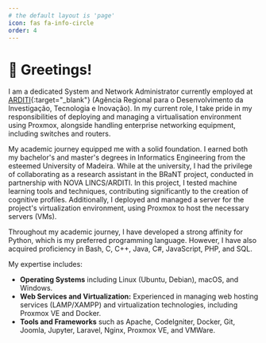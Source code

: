 ```yaml
---
# the default layout is 'page'
icon: fas fa-info-circle
order: 4
---
```

# 👋 Greetings!

I am a dedicated System and Network Administrator currently employed at [ARDITI](https://www.arditi.pt/){:target="_blank"} (Agência Regional para o Desenvolvimento da Investigação, Tecnologia e Inovação). In my current role, I take pride in my responsibilities of deploying and managing a virtualisation environment using Proxmox, alongside handling enterprise networking equipment, including switches and routers.

My academic journey equipped me with a solid foundation. I earned both my bachelor's and master's degrees in Informatics Engineering from the esteemed University of Madeira.  While at the university, I had the privilege of collaborating as a research assistant in the BRaNT project, conducted in partnership with NOVA LINCS/ARDITI. In this project, I tested machine learning tools and techniques, contributing significantly to the creation of cognitive profiles. Additionally, I deployed and managed a server for the project's virtualization environment, using Proxmox to host the necessary servers (VMs).

Throughout my academic journey, I have developed a strong affinity for Python, which is my preferred programming language. However, I have also acquired proficiency in Bash, C, C++, Java, C#, JavaScript, PHP, and SQL.

My expertise includes:
- **Operating Systems** including Linux (Ubuntu, Debian), macOS, and Windows.
- **Web Services and Virtualization:** Experienced in managing web hosting services (LAMP/XAMPP) and virtualization technologies, including Proxmox VE and Docker.
- **Tools and Frameworks** such as Apache, CodeIgniter, Docker, Git, Joomla, Jupyter, Laravel, Nginx, Proxmox VE, and VMWare.
